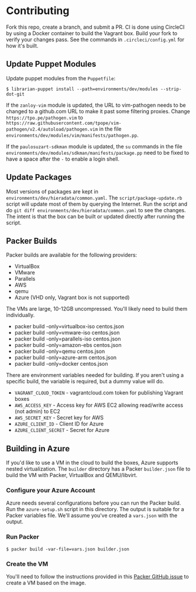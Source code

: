 # Contributing

Fork this repo, create a branch, and submit a PR. CI is done using CircleCI by using a Docker container to build the Vagrant box. Build your fork to verify your changes pass. See the commands in `.circleci/config.yml` for how it's built.

## Update Puppet Modules

Update puppet modules from the `Puppetfile`:
```shell
$ librarian-puppet install --path=environments/dev/modules --strip-dot-git
```

If the `zanloy-vim` module is updated, the URL to vim-pathogen needs to be changed to a github.com URL to make it past some filtering proxies. Change `https://tpo.pe/pathogen.vim` to `https://raw.githubusercontent.com/tpope/vim-pathogen/v2.4/autoload/pathogen.vim` in the file `environments/dev/modules/vim/manifests/pathogen.pp`.

If the `paulosuzart-sdkman` module is updated, the `su` commands in the file `environments/dev/modules/sdkman/manifests/package.pp` need to be fixed to have a space after the ` - ` to enable a login shell.

## Update Packages

Most versions of packages are kept in `environments/dev/hieradata/common.yaml`. The `script/package-update.rb` script will update most of them by querying the Internet. Run the script and do `git diff environments/dev/hieradata/common.yaml` to see the changes. The intent is that the box can be built or updated directly after running the script.

## Packer Builds

Packer builds are available for the following providers:

* VirtualBox
* VMware
* Parallels
* AWS
* qemu
* Azure (VHD only, Vagrant box is not supported)

The VMs are large, 10-12GB uncompressed. You'll likely need to build them individually.

* packer build -only=virtualbox-iso centos.json
* packer build -only=vmware-iso     centos.json
* packer build -only=parallels-iso  centos.json
* packer build -only=amazon-ebs     centos.json
* packer build -only=qemu           centos.json
* packer build -only=azure-arm      centos.json
* packer build -only=docker         centos.json

There are environment variables needed for building. If you aren't using a specific build, the variable is required, but a dummy value will do.

* `VAGRANT_CLOUD_TOKEN` - vagrantcloud.com token for publishing Vagrant boxes
* `AWS_ACCESS_KEY` - Access key for AWS EC2 allowing read/write access (not admin) to EC2
* `AWS_SECRET_KEY` - Secret key for AWS
* `AZURE_CLIENT_ID` - Client ID for Azure
* `AZURE_CLIENT_SECRET` - Secret for Azure

## Building in Azure

If you'd like to use a VM in the cloud to build the boxes, Azure supports nested virtualization. The `builder` directory has a Packer `builder.json` file to build the VM with Packer, VirtualBox and QEMU/libvirt.

### Configure your Azure Account

Azure needs several configurations before you can run the Packer build. Run the `azure-setup.sh` script in this directory. The output is suitable for a Packer variables file. We'll assume you've created a `vars.json` with the output.

### Run Packer

```shell
$ packer build -var-file=vars.json builder.json
```

### Create the VM

You'll need to follow the instructions provided in this [Packer GitHub issue](https://github.com/Azure/packer-azure/issues/201) to create a VM based on the image.
